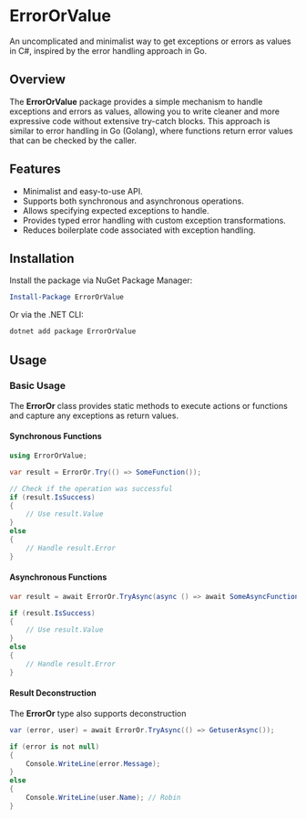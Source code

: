 # ErrorOrValue
An uncomplicated and minimalist way to get exceptions or errors as values in C#, inspired by the error handling approach in Go.

## Overview
The **ErrorOrValue** package provides a simple mechanism to handle exceptions and errors as values, allowing you to write cleaner and more expressive code without extensive try-catch blocks. This approach is similar to error handling in Go (Golang), where functions return error values that can be checked by the caller.

## Features
- Minimalist and easy-to-use API.
- Supports both synchronous and asynchronous operations.
- Allows specifying expected exceptions to handle.
- Provides typed error handling with custom exception transformations.
- Reduces boilerplate code associated with exception handling.

## Installation
Install the package via NuGet Package Manager:

```powershell
Install-Package ErrorOrValue
```

Or via the .NET CLI:
```bash
dotnet add package ErrorOrValue
```

## Usage
### Basic Usage
The **ErrorOr** class provides static methods to execute actions or functions and capture any exceptions as return values.

#### Synchronous Functions
```csharp
using ErrorOrValue;

var result = ErrorOr.Try(() => SomeFunction());

// Check if the operation was successful
if (result.IsSuccess)
{
    // Use result.Value
}
else
{
    // Handle result.Error
}
```

#### Asynchronous Functions
```csharp
var result = await ErrorOr.TryAsync(async () => await SomeAsyncFunction());

if (result.IsSuccess)
{
    // Use result.Value
}
else
{
    // Handle result.Error
}
```

#### Result Deconstruction

The **ErrorOr<TResult>** type also supports deconstruction 
```csharp
var (error, user) = await ErrorOr.TryAsync(() => GetuserAsync());

if (error is not null)
{
    Console.WriteLine(error.Message);
}
else
{
    Console.WriteLine(user.Name); // Robin
}
```